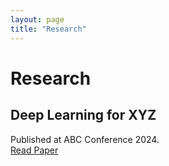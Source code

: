 ```yaml
---
layout: page
title: "Research"
---
```


# Research

## Deep Learning for XYZ

Published at ABC Conference 2024.  
[Read Paper](#)

<!-- Add more research entries as needed -->
